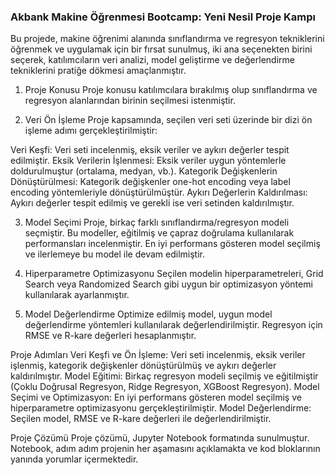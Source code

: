  ### Akbank Makine Öğrenmesi Bootcamp: Yeni Nesil Proje Kampı

Bu projede, makine öğrenimi alanında sınıflandırma ve regresyon tekniklerini öğrenmek ve uygulamak için bir fırsat sunulmuş, iki ana seçenekten birini seçerek, katılımcıların veri analizi, model geliştirme ve değerlendirme tekniklerini pratiğe dökmesi amaçlanmıştır.

1. Proje Konusu
Proje konusu katılımcılara bırakılmış olup sınıflandırma ve regresyon alanlarından birinin seçilmesi istenmiştir.

3. Veri Ön İşleme
Proje kapsamında, seçilen veri seti üzerinde bir dizi ön işleme adımı gerçekleştirilmiştir:

Veri Keşfi: Veri seti incelenmiş, eksik veriler ve aykırı değerler tespit edilmiştir.
Eksik Verilerin İşlenmesi: Eksik veriler uygun yöntemlerle doldurulmuştur (ortalama, medyan, vb.).
Kategorik Değişkenlerin Dönüştürülmesi: Kategorik değişkenler one-hot encoding veya label encoding yöntemleriyle dönüştürülmüştür.
Aykırı Değerlerin Kaldırılması: Aykırı değerler tespit edilmiş ve gerekli ise veri setinden kaldırılmıştır.

3. Model Seçimi
Proje, birkaç farklı sınıflandırma/regresyon modeli seçmiştir. Bu modeller, eğitilmiş ve çapraz doğrulama kullanılarak performansları incelenmiştir. En iyi performans gösteren model seçilmiş ve ilerlemeye bu model ile devam edilmiştir.

4. Hiperparametre Optimizasyonu
Seçilen modelin hiperparametreleri, Grid Search veya Randomized Search gibi uygun bir optimizasyon yöntemi kullanılarak ayarlanmıştır.

5. Model Değerlendirme
Optimize edilmiş model, uygun model değerlendirme yöntemleri kullanılarak değerlendirilmiştir. Regresyon için RMSE ve R-kare değerleri hesaplanmıştır.

Proje Adımları
Veri Keşfi ve Ön İşleme: Veri seti incelenmiş, eksik veriler işlenmiş, kategorik değişkenler dönüştürülmüş ve aykırı değerler kaldırılmıştır.
Model Eğitimi: Birkaç regresyon modeli seçilmiş ve eğitilmiştir (Çoklu Doğrusal Regresyon, Ridge Regresyon, XGBoost Regresyon).
Model Seçimi ve Optimizasyon: En iyi performans gösteren model seçilmiş ve hiperparametre optimizasyonu gerçekleştirilmiştir.
Model Değerlendirme: Seçilen model, RMSE ve R-kare değerleri ile değerlendirilmiştir.

Proje Çözümü
Proje çözümü, Jupyter Notebook formatında sunulmuştur. Notebook, adım adım projenin her aşamasını açıklamakta ve kod bloklarının yanında yorumlar içermektedir.
